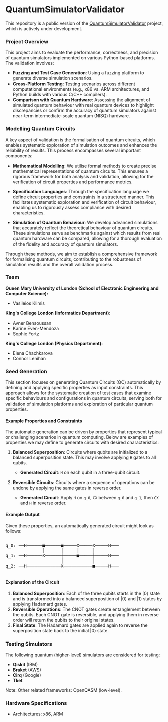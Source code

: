 # QuantumSimulatorValidator

This repository is a public version of the [QuantumSimulatorValidator](https://github.com/vili-1/QuantumSimulatorValidator) project, which is actively under development.

### Project Overview

This project aims to evaluate the performance, correctness, and precision of quantum simulators implemented on various Python-based platforms. The validation involves:

- **Fuzzing and Test Case Generation**: Using a fuzzing platform to generate diverse simulation scenarios.
- **Cross-Platform Testing**: Testing scenarios across different computational environments (e.g., x86 vs. ARM architectures, and Python builds with various C/C++ compilers).
- **Comparison with Quantum Hardware**: Assessing the alignment of simulated quantum behaviour with real quantum devices to highlight discrepancies or confirm the accuracy of quantum simulators against near-term intermediate-scale quantum (NISQ) hardware.


### Modelling Quantum Circuits

A key aspect of validation is the formalisation of quantum circuits, which enables systematic exploration of simulation outcomes and enhances the reliability of results. This process encompasses several important components:

- **Mathematical Modelling**: We utilise formal methods to create precise mathematical representations of quantum circuits. This ensures a rigorous framework for both analysis and validation, allowing for the verification of circuit properties and performance metrics.

- **Specification Languages**: Through the specification language we define circuit properties and constraints in a structured manner. This facilitates systematic exploration and verification of circuit behaviour, enabling us to rigorously assess compliance with desired characteristics.

- **Simulation of Quantum Behaviour**: We develop advanced simulations that accurately reflect the theoretical behaviour of quantum circuits. These simulations serve as benchmarks against which results from real quantum hardware can be compared, allowing for a thorough evaluation of the fidelity and accuracy of quantum simulators.

Through these methods, we aim to establish a comprehensive framework for formalising quantum circuits, contributing to the robustness of simulation results and the overall validation process.


### Team

**Queen Mary University of London (School of Electronic Engineering and Computer Science):**

- Vasileios Klimis

**King's College London (Informatics Department):**

- Avner Bensoussan
- Karine Even-Mendoza
- Sophie Fortz

**King's College London (Physics Department):**

- Elena Chachkarova
- Connor Lenihan


### Seed Generation

This section focuses on generating Quantum Circuits (QC) automatically by defining and applying specific properties as input constraints. This approach allows for the systematic creation of test cases that examine specific behaviours and configurations in quantum circuits, serving both for validation of simulation platforms and exploration of particular quantum properties.

#### Example Properties and Constraints

The automatic generation can be driven by properties that represent typical or challenging scenarios in quantum computing. Below are examples of properties we may define to generate circuits with desired characteristics:


1. **Balanced Superposition**: Circuits where qubits are initialized to a balanced superposition state. This may involve applying `H` gates to all qubits.
   - **Generated Circuit**: `H` on each qubit in a three-qubit circuit.

2. **Reversible Circuits**: Circuits where a sequence of operations can be undone by applying the same gates in reverse order.
   - **Generated Circuit**: Apply `H` on `q_0`, `CX` between `q_0` and `q_1`, then `CX` and `H` in reverse order.



#### Example Output

Given these properties, an automatically generated circuit might look as follows:

<pre>
        
q_0: ──H──────■──────■─────X─────X─────H───
              │      │     │     │
q_1: ──H──────X──────┼─────■─────┼─────H───
                     │           │
q_2: ──H─────────────X───────────■─────H───

</pre>

#### Explanation of the Circuit

1. **Balanced Superposition**: Each of the three qubits starts in the |0⟩ state and is transformed into a balanced superposition of |0⟩ and |1⟩ states by applying Hadamard gates.
2. **Reversible Operations**: The CNOT gates create entanglement between the qubits. Each CNOT gate is reversible, and applying them in reverse order will return the qubits to their original states.
3. **Final State**: The Hadamard gates are applied again to reverse the superposition state back to the initial |0⟩ state.



### Testing Simulators

The following quantum (higher-level) simulators are considered for testing:

- **Qiskit** (IBM)
- **Braket** (AWS)
- **Cirq** (Google)
- **Tket**

Note: Other related frameworks: OpenQASM (low-level).
 

### Hardware Specifications

- Architectures: x86, ARM

